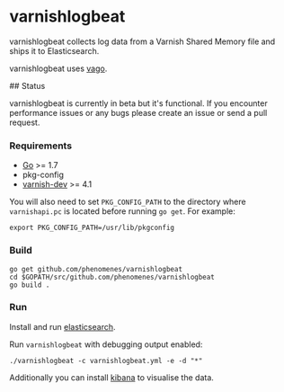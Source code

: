 # varnishlogbeat

varnishlogbeat collects log data from a Varnish Shared Memory file and ships it
to Elasticsearch.

varnishlogbeat uses [vago](https://github.com/phenomenes/vago).

## Status

varnishlogbeat is currently in beta but it's functional. If you encounter
performance issues or any bugs please create an issue or send a pull request.

### Requirements

* [Go](https://golang.org/dl/) >= 1.7
* pkg-config
* [varnish-dev](http://www.varnish-cache.org/releases/) >= 4.1

You will also need to set `PKG_CONFIG_PATH` to the directory where
`varnishapi.pc` is located before running `go get`. For example:

```
export PKG_CONFIG_PATH=/usr/lib/pkgconfig
```

### Build

```
go get github.com/phenomenes/varnishlogbeat
cd $GOPATH/src/github.com/phenomenes/varnishlogbeat
go build .
```

### Run

Install and run [elasticsearch](https://github.com/elastic/elasticsearch).

Run `varnishlogbeat` with debugging output enabled:

```
./varnishlogbeat -c varnishlogbeat.yml -e -d "*"
```

Additionally you can install [kibana](https://github.com/elastic/kibana) to visualise the data.
